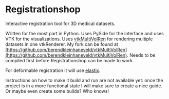 # Registrationshop

Interactive registration tool for 3D medical datasets.

Written for the most part in Python. Uses PySide for the interface and uses VTK for the visualizations. Uses [vtkMultiVolRen](https://github.com/karlkrissian/vtkMultiVolRen) for rendering multiple datasets in one vtkRenderer. My fork can be found at [https://github.com/berendkleinhaneveld/vtkMultiVolRen](https://github.com/berendkleinhaneveld/vtkMultiVolRen). Needs to be compiled first before Registrationshop can be made to work.

For deformable registration it will use [elastix](http://elastix.isi.uu.nl).

Instructions on how to make it build and run are not available yet: once the project is in a more functional state I will make sure to create a nice guide. Or maybe even create some builds? Who knows!

